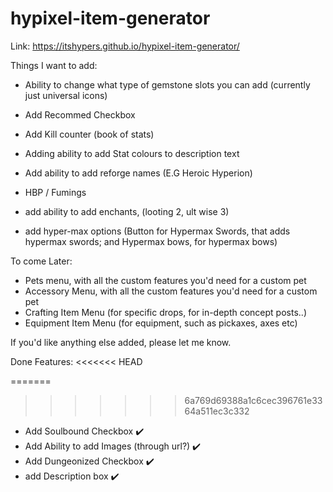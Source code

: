 # hypixel-item-generator

Link:
https://itshypers.github.io/hypixel-item-generator/

Things I want to add:

- Ability to change what type of gemstone slots you can add (currently just universal icons)

- Add Recommed Checkbox
- Add Kill counter (book of stats)
- Adding ability to add Stat colours to description text
- Add ability to add reforge names (E.G Heroic Hyperion)
- HBP / Fumings
- add ability to add enchants, (looting 2, ult wise 3)
- add hyper-max options (Button for Hypermax Swords, that adds hypermax swords; and Hypermax bows, for hypermax bows)

To come Later:

- Pets menu, with all the custom features you'd need for a custom pet
- Accessory Menu, with all the custom features you'd need for a custom pet
- Crafting Item Menu (for specific drops, for in-depth concept posts..)
- Equipment Item Menu (for equipment, such as pickaxes, axes etc)

If you'd like anything else added, please let me know.

Done Features:
<<<<<<< HEAD

=======
>>>>>>> 6a769d69388a1c6cec396761e3364a511ec3c332
- Add Soulbound Checkbox ✔️
- Add Ability to add Images (through url?) ✔️
- Add Dungeonized Checkbox ✔️
- add Description box ✔️
